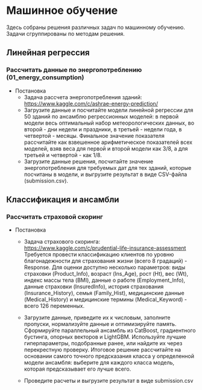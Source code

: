 # Машинное обучение
Здесь собраны решения различных задач по машинному обучению. Задачи сгруппированы по методам решения.
## Линейная регрессия 
### Рассчитать данные по энергопотреблению (01_energy_consumption)
* Постановка
  * Задача рассчета энергопотребления зданий: https://www.kaggle.com/c/ashrae-energy-prediction/
  * Загрузите данные и посчитайте модели линейной регрессии для 50 зданий по ансамблю регрессионных моделей: в первой модели весь оптимальный набор метеорологических данных, во второй - дни недели и праздники, в третьей - недели года, в четвертой - месяцы. Финальное значение показателя рассчитайте как взвешенное арифметическое показателей всех моделей, взяв веса для первой и второй модели как 3/8, а для третьей и четвертой - как 1/8.
  * Загрузите данные решения, посчитайте значение энергопотребления для требуемых дат для тех зданий, которые посчитаны в модели, и выгрузите результат в виде CSV-файла (submission.csv).
## Классификация и ансамбли
### Рассчитать страховой скоринг
* Постановка
  * Задача страхового скоринга: https://www.kaggle.com/c/prudential-life-insurance-assessment
Требуется провести классификацию клиентов по уровню благонадежности для страхования жизни (всего 8 градаций) - Response. Для оценки доступно несколько параметров: виды страховки (Product_Info), возраст (Ins_Age), рост (Ht), вес (Wt), индекс массы тела (BMI), данные о работе (Employment_Info), данные страховки (InsuredInfo), история страхования (Insurance_History), семья (Family_Hist), медицинские данные (Medical_History) и медицинские термины (Medical_Keyword) - всего 126 переменных.

  * Загрузите данные, приведите их к числовым, заполните пропуски, нормализуйте данные и оптимизируйте память.
Сформируйте параллельный ансамбль из CatBoost, градиентного бустинга, опорных векторов и LightGBM. Используйте лучшие гиперпараметры, подобранные ранее, или найдите их через перекрестную проверку. Итоговое решение рассчитайте на основании самого точного предсказания класса у определенной модели ансамбля: выберите для каждого класса модель, которая предсказывает его лучше всего.

  * Проведите расчеты и выгрузите результат в виде submission.csv 
